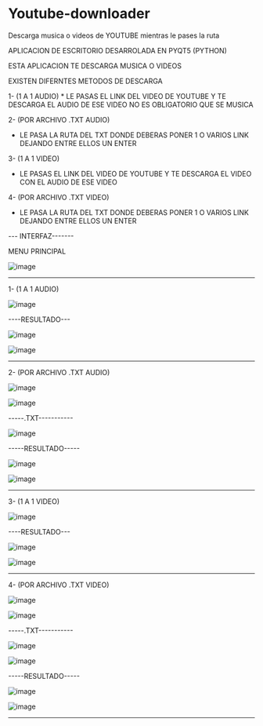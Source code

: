 # Youtube-downloader
Descarga musica o videos de YOUTUBE mientras le pases la ruta

APLICACION DE ESCRITORIO DESARROLADA EN PYQT5 (PYTHON)

ESTA APLICACION TE DESCARGA MUSICA O VIDEOS

EXISTEN DIFERNTES METODOS DE DESCARGA

1- (1 A 1 AUDIO)
    * LE PASAS EL LINK DEL VIDEO DE YOUTUBE Y TE DESCARGA EL AUDIO DE ESE VIDEO NO ES OBLIGATORIO QUE SE MUSICA 
    
2- (POR ARCHIVO .TXT AUDIO)
  * LE PASA LA RUTA DEL TXT DONDE DEBERAS PONER 1 O VARIOS LINK DEJANDO ENTRE ELLOS UN ENTER
  
3- (1 A 1 VIDEO)
   * LE PASAS EL LINK DEL VIDEO DE YOUTUBE Y TE DESCARGA EL VIDEO CON EL AUDIO DE ESE VIDEO 
   
4- (POR ARCHIVO .TXT VIDEO)
  * LE PASA LA RUTA DEL TXT DONDE DEBERAS PONER 1 O VARIOS LINK DEJANDO ENTRE ELLOS UN ENTER
  
  
  --- INTERFAZ-------
  
MENU PRINCIPAL
  
![image](https://user-images.githubusercontent.com/60913160/228117547-5047a92b-637f-438f-bbe4-110ce9a86230.png)
  
-------------------------------------------------------------------------------------------------------------------


1- (1 A 1 AUDIO)

![image](https://user-images.githubusercontent.com/60913160/228117735-79ada18a-7e85-4b22-80c6-ef23ae65488f.png)

----RESULTADO---

![image](https://user-images.githubusercontent.com/60913160/228117913-e5f642b7-39ce-43d4-aeef-9e1bf851d69a.png)


![image](https://user-images.githubusercontent.com/60913160/228117996-5b09dee9-d5d1-43d1-a620-0f423737ff46.png)



-------------------------------------------------------------------------------------------------------------------



2- (POR ARCHIVO .TXT AUDIO)

![image](https://user-images.githubusercontent.com/60913160/228118067-d2a5c9b0-2e6d-464d-b4f4-9ffd44ca44c3.png)


![image](https://user-images.githubusercontent.com/60913160/228118328-957ceb49-8f86-4aed-a7de-185221261de2.png)



-----.TXT-----------


![image](https://user-images.githubusercontent.com/60913160/228118219-ae255a66-e457-45b9-b080-03959f6b4c94.png)


-----RESULTADO-----

![image](https://user-images.githubusercontent.com/60913160/228118496-6ce1d8d4-b9ae-425b-be02-780187e3a606.png)


![image](https://user-images.githubusercontent.com/60913160/228118537-9d98312f-618b-485e-957c-d92714683d14.png)

-------------------------------------------------------------------------------------------------------------------



3- (1 A 1 VIDEO)

![image](https://user-images.githubusercontent.com/60913160/228118699-27c94341-46c4-4c65-aaee-1bbb6e597b30.png)


----RESULTADO---

![image](https://user-images.githubusercontent.com/60913160/228118793-052ea3bc-9da6-4bc1-82d9-14998c139e97.png)


![image](https://user-images.githubusercontent.com/60913160/228118855-660b10ed-afe2-4e2f-bb49-a98e52d1258e.png)


-------------------------------------------------------------------------------------------------------------------

4- (POR ARCHIVO .TXT VIDEO)

![image](https://user-images.githubusercontent.com/60913160/228118067-d2a5c9b0-2e6d-464d-b4f4-9ffd44ca44c3.png)


![image](https://user-images.githubusercontent.com/60913160/228119325-dafd92f5-b5df-43d1-96f7-7828c33243cf.png)




-----.TXT-----------

![image](https://user-images.githubusercontent.com/60913160/228119261-921623a5-a9b6-459c-8ed7-6ea7f3934f5d.png)




![image](https://user-images.githubusercontent.com/60913160/228118219-ae255a66-e457-45b9-b080-03959f6b4c94.png)


-----RESULTADO-----

![image](https://user-images.githubusercontent.com/60913160/228118496-6ce1d8d4-b9ae-425b-be02-780187e3a606.png)


![image](https://user-images.githubusercontent.com/60913160/228118537-9d98312f-618b-485e-957c-d92714683d14.png)

-------------------------------------------------------------------------------------------------------------------




